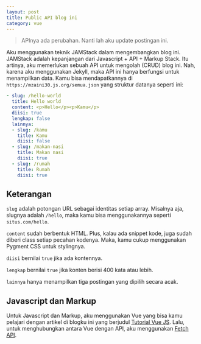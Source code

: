 ```yaml
--- 
layout: post
title: Public API blog ini
category: vue
--- 
```


> APInya ada perubahan. Nanti lah aku update postingan ini.

Aku menggunakan teknik JAMStack dalam mengembangkan blog ini. JAMStack adalah kepanjangan dari Javascript + API + Markup Stack. Itu artinya, aku memerlukan sebuah API untuk mengolah (CRUD) blog ini. Nah, karena aku menggunakan Jekyll, maka API ini hanya berfungsi untuk menampilkan data. Kamu bisa mendapatkannya di `https://mzaini30.js.org/semua.json` yang struktur datanya seperti ini:

```yaml
- slug: /hello-world
  title: Hello world 
  content: <p>Hello</p><p>Kamu</p>
  diisi: true
  lengkap: false
  lainnya:
  - slug: /kamu 
    title: Kamu
    diisi: false
  - slug: /makan-nasi
    title: Makan nasi 
    diisi: true
  - slug: /rumah
    title: Rumah 
    diisi: true
```

## Keterangan

`slug` adalah potongan URL sebagai identitas setiap array. Misalnya aja, slugnya adalah `/hello`, maka kamu bisa menggunakannya seperti `situs.com/hello`.

`content` sudah berbentuk HTML. Plus, kalau ada snippet kode, juga sudah diberi class setiap pecahan kodenya. Maka, kamu cukup menggunakan Pygment CSS untuk stylingnya.

`diisi` bernilai `true` jika ada kontennya.

`lengkap` bernilai `true` jika konten berisi 400 kata atau lebih.

`lainnya` hanya menampilkan tiga postingan yang dipilih secara acak.

## Javascript dan Markup

Untuk Javascript dan Markup, aku menggunakan Vue yang bisa kamu pelajari dengan artikel di blogku ini yang berjudul [Tutorial Vue JS](/tutorial-vue-js). Lalu, untuk menghubungkan antara Vue dengan API, aku menggunakan [Fetch API](/fetch).